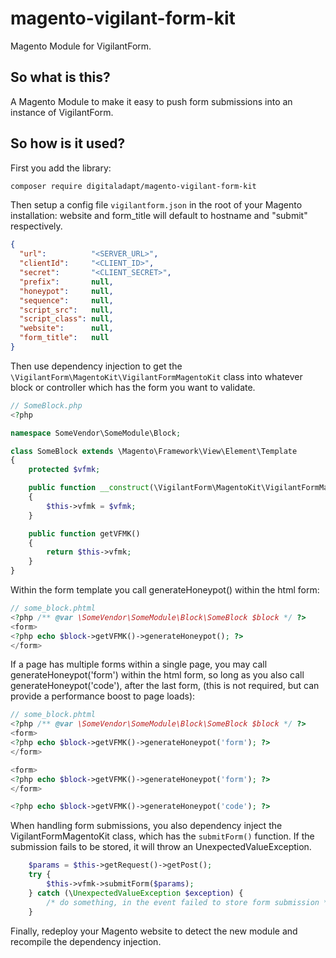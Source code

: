 # magento-vigilant-form-kit
Magento Module for VigilantForm.

## So what is this?
A Magento Module to make it easy to push form submissions into an instance of VigilantForm.

## So how is it used?
First you add the library:
```bash
composer require digitaladapt/magento-vigilant-form-kit
```

Then setup a config file `vigilantform.json` in the root of your Magento installation:
website and form_title will default to hostname and "submit" respectively.
```json
{
  "url":          "<SERVER_URL>",
  "clientId":     "<CLIENT_ID>",
  "secret":       "<CLIENT_SECRET>",
  "prefix":       null,
  "honeypot":     null,
  "sequence":     null,
  "script_src":   null,
  "script_class": null,
  "website":      null,
  "form_title":   null
}
```

Then use dependency injection to get the `\VigilantForm\MagentoKit\VigilantFormMagentoKit` class into whatever block or controller which has the form you want to validate.
```php
// SomeBlock.php
<?php

namespace SomeVendor\SomeModule\Block;

class SomeBlock extends \Magento\Framework\View\Element\Template
{
    protected $vfmk;

    public function __construct(\VigilantForm\MagentoKit\VigilantFormMagentoKit $vfmk)
    {
        $this->vfmk = $vfmk;
    }

    public function getVFMK()
    {
        return $this->vfmk;
    }
}
```

Within the form template you call generateHoneypot() within the html form:
```php
// some_block.phtml
<?php /** @var \SomeVendor\SomeModule\Block\SomeBlock $block */ ?>
<form>
<?php echo $block->getVFMK()->generateHoneypot(); ?>
</form>
```

If a page has multiple forms within a single page, you may call generateHoneypot('form') within the html form,
so long as you also call generateHoneypot('code'), after the last form,
(this is not required, but can provide a performance boost to page loads):
```php
// some_block.phtml
<?php /** @var \SomeVendor\SomeModule\Block\SomeBlock $block */ ?>
<form>
<?php echo $block->getVFMK()->generateHoneypot('form'); ?>
</form>

<form>
<?php echo $block->getVFMK()->generateHoneypot('form'); ?>
</form>

<?php echo $block->getVFMK()->generateHoneypot('code'); ?>
```

When handling form submissions, you also dependency inject the VigilantFormMagentoKit 
class, which has the `submitForm()` function. If the submission fails to be stored,
it will throw an UnexpectedValueException.
```php
    $params = $this->getRequest()->getPost();
    try {
        $this->vfmk->submitForm($params);
    } catch (\UnexpectedValueException $exception) {
        /* do something, in the event failed to store form submission */
    }

```

Finally, redeploy your Magento website to detect the new module and recompile the dependency injection.
